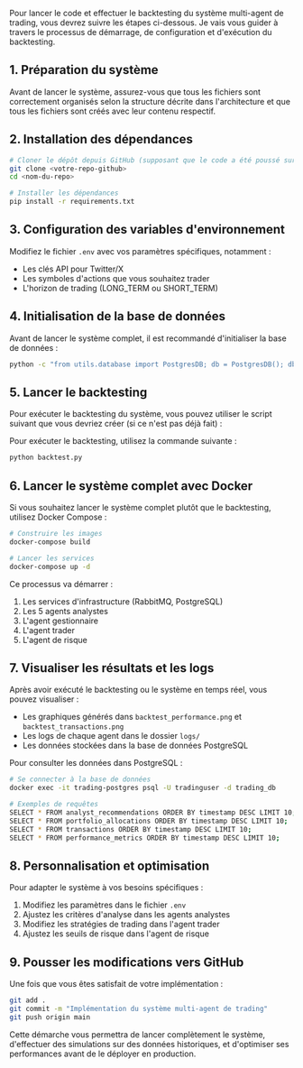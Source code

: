 Pour lancer le code et effectuer le backtesting du système multi-agent de trading, vous devrez suivre les étapes ci-dessous. Je vais vous guider à travers le processus de démarrage, de configuration et d'exécution du backtesting.

## 1. Préparation du système

Avant de lancer le système, assurez-vous que tous les fichiers sont correctement organisés selon la structure décrite dans l'architecture et que tous les fichiers sont créés avec leur contenu respectif.

## 2. Installation des dépendances

```bash
# Cloner le dépôt depuis GitHub (supposant que le code a été poussé sur GitHub)
git clone <votre-repo-github>
cd <nom-du-repo>

# Installer les dépendances
pip install -r requirements.txt
```

## 3. Configuration des variables d'environnement

Modifiez le fichier `.env` avec vos paramètres spécifiques, notamment :
- Les clés API pour Twitter/X
- Les symboles d'actions que vous souhaitez trader
- L'horizon de trading (LONG_TERM ou SHORT_TERM)

## 4. Initialisation de la base de données

Avant de lancer le système complet, il est recommandé d'initialiser la base de données :

```bash
python -c "from utils.database import PostgresDB; db = PostgresDB(); db.connect(); db.init_tables()"
```

## 5. Lancer le backtesting

Pour exécuter le backtesting du système, vous pouvez utiliser le script suivant que vous devriez créer (si ce n'est pas déjà fait) :


Pour exécuter le backtesting, utilisez la commande suivante :

```bash
python backtest.py
```

## 6. Lancer le système complet avec Docker

Si vous souhaitez lancer le système complet plutôt que le backtesting, utilisez Docker Compose :

```bash
# Construire les images
docker-compose build

# Lancer les services
docker-compose up -d
```

Ce processus va démarrer :
1. Les services d'infrastructure (RabbitMQ, PostgreSQL)
2. Les 5 agents analystes
3. L'agent gestionnaire
4. L'agent trader
5. L'agent de risque

## 7. Visualiser les résultats et les logs

Après avoir exécuté le backtesting ou le système en temps réel, vous pouvez visualiser :

- Les graphiques générés dans `backtest_performance.png` et `backtest_transactions.png`
- Les logs de chaque agent dans le dossier `logs/`
- Les données stockées dans la base de données PostgreSQL

Pour consulter les données dans PostgreSQL :

```bash
# Se connecter à la base de données
docker exec -it trading-postgres psql -U tradinguser -d trading_db

# Exemples de requêtes
SELECT * FROM analyst_recommendations ORDER BY timestamp DESC LIMIT 10;
SELECT * FROM portfolio_allocations ORDER BY timestamp DESC LIMIT 10;
SELECT * FROM transactions ORDER BY timestamp DESC LIMIT 10;
SELECT * FROM performance_metrics ORDER BY timestamp DESC LIMIT 10;
```

## 8. Personnalisation et optimisation

Pour adapter le système à vos besoins spécifiques :

1. Modifiez les paramètres dans le fichier `.env`
2. Ajustez les critères d'analyse dans les agents analystes
3. Modifiez les stratégies de trading dans l'agent trader
4. Ajustez les seuils de risque dans l'agent de risque

## 9. Pousser les modifications vers GitHub

Une fois que vous êtes satisfait de votre implémentation :

```bash
git add .
git commit -m "Implémentation du système multi-agent de trading"
git push origin main
```

Cette démarche vous permettra de lancer complètement le système, d'effectuer des simulations sur des données historiques, et d'optimiser ses performances avant de le déployer en production.